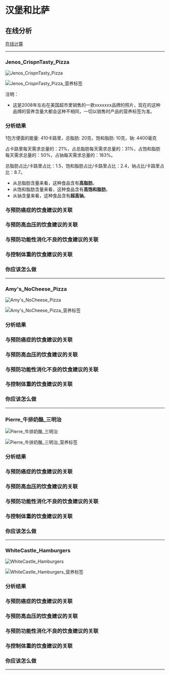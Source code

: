 # 汉堡和比萨

## 在线分析

[在线计算](https://jsfiddle.net/quanbinn/f6y5jb8p/)

--------------------

### Jenos_CrispnTasty_Pizza

![Jenos_CrispnTasty_Pizza](/images/加工食品的分析/汉堡和比萨/Jenos_CrispnTasty_Pizza.jpg)

![Jenos_CrispnTasty_Pizza_营养标签](/images/加工食品的分析/汉堡和比萨/Jenos_CrispnTasty_Pizza_营养标签.jpg)

注明：

- 这是2008年左右在美国超市里销售的一款xxxxxxx品牌的照片，现在的这种品牌的营养含量大都会这种不相同，一切以销售时产品的营养标签为准。

### 分析结果

1包方便面的能量: 410卡路里，总脂肪: 20克，饱和脂肪: 10克，钠: 4400毫克

占卡路里每天需求总量的：21%，占总脂肪每天需求总量的：31%，占饱和脂肪每天需求总量的：50%，占钠每天需求总量的：183%。

总脂肪占比/卡路里占比：1.5，饱和脂肪占比/卡路里占比：2.4，钠占比/卡路里占比：8.7。

- 从总脂肪含量来看，这种食品含有**高脂肪**。
- 从饱和脂肪含量来看，这种食品含有**高饱和脂肪**。
- 从钠含量来看，这种食品含有**超高钠**。

### 与预防癌症的饮食建议的关联

### 与预防高血压的饮食建议的关联

### 与预防功能性消化不良的饮食建议的关联

### 与控制体重的饮食建议的关联

### 你应该怎么做

---------------------

### Amy's_NoCheese_Pizza

![Amy's_NoCheese_Pizza](/images/加工食品的分析/汉堡和比萨/Amy's_NoCheese_Pizza.jpg)

![Amy's_NoCheese_Pizza_营养标签](/images/加工食品的分析/汉堡和比萨/Amy's_NoCheese_Pizza_营养标签.jpg)

### 分析结果

### 与预防癌症的饮食建议的关联

### 与预防高血压的饮食建议的关联

### 与预防功能性消化不良的饮食建议的关联

### 与控制体重的饮食建议的关联

### 你应该怎么做

---------------------

### Pierre_牛排奶酪_三明治

![Pierre_牛排奶酪_三明治](/images/加工食品的分析/汉堡和比萨/Pierre_牛排奶酪_三明治.jpg)

![Pierre_牛排奶酪_三明治_营养标签](/images/加工食品的分析/汉堡和比萨/Pierre_牛排奶酪_三明治_营养标签.jpg)

### 分析结果

### 与预防癌症的饮食建议的关联

### 与预防高血压的饮食建议的关联

### 与预防功能性消化不良的饮食建议的关联

### 与控制体重的饮食建议的关联

### 你应该怎么做

---------------------

### WhiteCastle_Hamburgers

![WhiteCastle_Hamburgers](/images/加工食品的分析/汉堡和比萨/WhiteCastle_Hamburgers.jpg)

![WhiteCastle_Hamburgers_营养标签](/images/加工食品的分析/汉堡和比萨/WhiteCastle_Hamburgers_营养标签.jpg)

### 分析结果

### 与预防癌症的饮食建议的关联

### 与预防高血压的饮食建议的关联

### 与预防功能性消化不良的饮食建议的关联

### 与控制体重的饮食建议的关联

### 你应该怎么做

---------------------


